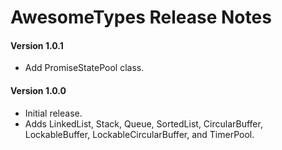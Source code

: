 # AwesomeTypes Release Notes

#### **Version 1.0.1**

 - Add PromiseStatePool class.

#### **Version 1.0.0**

 - Initial release.
 - Adds LinkedList, Stack, Queue, SortedList, CircularBuffer, LockableBuffer, LockableCircularBuffer, and TimerPool.
